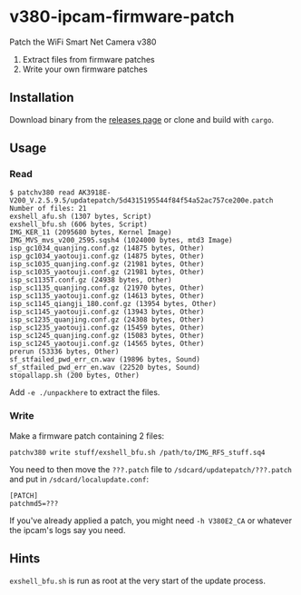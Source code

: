# v380-ipcam-firmware-patch

Patch the WiFi Smart Net Camera v380

1. Extract files from firmware patches
2. Write your own firmware patches

## Installation

Download binary from the [releases page](https://github.com/bcaller/v380-ipcam-firmware-patch/releases) or clone and build with `cargo`.

## Usage

### Read

```
$ patchv380 read AK3918E-V200_V.2.5.9.5/updatepatch/5d4315195544f84f54a52ac757ce200e.patch
Number of files: 21
exshell_afu.sh (1307 bytes, Script)
exshell_bfu.sh (606 bytes, Script)
IMG_KER_11 (2095680 bytes, Kernel Image)
IMG_MVS_mvs_v200_2595.sqsh4 (1024000 bytes, mtd3 Image)
isp_gc1034_quanjing.conf.gz (14875 bytes, Other)
isp_gc1034_yaotouji.conf.gz (14875 bytes, Other)
isp_sc1035_quanjing.conf.gz (21981 bytes, Other)
isp_sc1035_yaotouji.conf.gz (21981 bytes, Other)
isp_sc1135T.conf.gz (24938 bytes, Other)
isp_sc1135_quanjing.conf.gz (21970 bytes, Other)
isp_sc1135_yaotouji.conf.gz (14613 bytes, Other)
isp_sc1145_qiangji_180.conf.gz (13954 bytes, Other)
isp_sc1145_yaotouji.conf.gz (13943 bytes, Other)
isp_sc1235_quanjing.conf.gz (24308 bytes, Other)
isp_sc1235_yaotouji.conf.gz (15459 bytes, Other)
isp_sc1245_quanjing.conf.gz (15083 bytes, Other)
isp_sc1245_yaotouji.conf.gz (14565 bytes, Other)
prerun (53336 bytes, Other)
sf_stfailed_pwd_err_cn.wav (19896 bytes, Sound)
sf_stfailed_pwd_err_en.wav (22520 bytes, Sound)
stopallapp.sh (200 bytes, Other)
```

Add `-e ./unpackhere` to extract the files.

### Write

Make a firmware patch containing 2 files:

```
patchv380 write stuff/exshell_bfu.sh /path/to/IMG_RFS_stuff.sq4
```

You need to then move the `???.patch` file to `/sdcard/updatepatch/???.patch` and put in `/sdcard/localupdate.conf`:

```
[PATCH]
patchmd5=???
```

If you've already applied a patch, you might need `-h V380E2_CA` or whatever the ipcam's logs say you need.

## Hints

`exshell_bfu.sh` is run as root at the very start of the update process.
